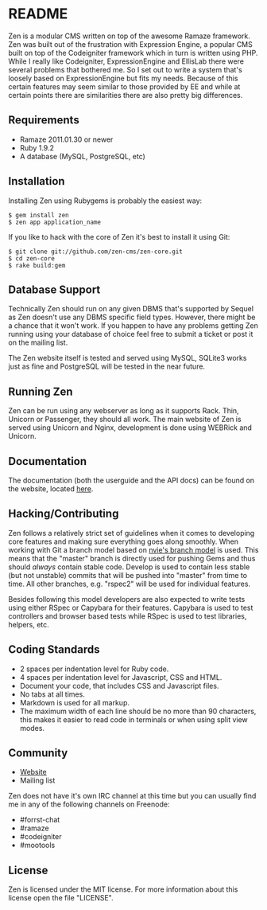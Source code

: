 # README

Zen is a modular CMS written on top of the awesome Ramaze framework. Zen was built out of 
the frustration with Expression Engine, a popular CMS built on top of the Codeigniter 
framework which in turn is written using PHP. While I really like Codeigniter, 
ExpressionEngine and EllisLab there were several problems that bothered me. So I set out 
to write a system that's loosely based on ExpressionEngine but fits my needs. Because of 
this certain features may seem similar to those provided by EE and while at certain 
points there are similarities there are also pretty big differences.

## Requirements

* Ramaze 2011.01.30 or newer 
* Ruby 1.9.2
* A database (MySQL, PostgreSQL, etc)

## Installation

Installing Zen using Rubygems is probably the easiest way:

    $ gem install zen
    $ zen app application_name

If you like to hack with the core of Zen it's best to install it using Git:

    $ git clone git://github.com/zen-cms/zen-core.git
    $ cd zen-core
    $ rake build:gem

## Database Support

Technically Zen should run on any given DBMS that's supported by Sequel as Zen doesn't
use any DBMS specific field types. However, there might be a chance that it won't work.
If you happen to have any problems getting Zen running using your database of choice
feel free to submit a ticket or post it on the mailing list.

The Zen website itself is tested and served using MySQL, SQLite3 works just as fine and
PostgreSQL will be tested in the near future.

## Running Zen

Zen can be run using any webserver as long as it supports Rack. Thin, Unicorn or Passenger,
they should all work. The main website of Zen is served using Unicorn and Nginx, 
development is done using WEBRick and Unicorn.

## Documentation

The documentation (both the userguide and the API docs) can be found on the website,
located [here][zen documentation].

## Hacking/Contributing

Zen follows a relatively strict set of guidelines when it comes to developing core features
and making sure everything goes along smoothly. When working with Git a branch model based
on [nvie's branch model][nvie branch model] is used. This means that the "master" branch
is directly used for pushing Gems and thus should *always* contain stable code. Develop
is used to contain less stable (but not unstable) commits that will be pushed into "master"
from time to time. All other branches, e.g. "rspec2" will be used for individual features.

Besides following this model developers are also expected to write tests using either
RSpec or Capybara for their features. Capybara is used to test controllers and browser 
based tests while RSpec is used to test libraries, helpers, etc.

## Coding Standards

* 2 spaces per indentation level for Ruby code.
* 4 spaces per indentation level for Javascript, CSS and HTML.
* Document your code, that includes CSS and Javascript files.
* No tabs at all times.
* Markdown is used for all markup.
* The maximum width of each line should be no more than 90 characters, this makes it 
easier to read code in terminals or when using split view modes.

## Community

* [Website][zen website]
* Mailing list

Zen does not have it's own IRC channel at this time but you can usually find me in any
of the following channels on Freenode:

* \#forrst-chat
* \#ramaze
* \#codeigniter
* \#mootools

## License

Zen is licensed under the MIT license. For more information about this license open
the file "LICENSE".

[zen website]: http://zen-cms.com/
[zen documentation]: http://zen-cms.com/userguide/
[nvie branch model]: http://nvie.com/posts/a-successful-git-branching-model/

